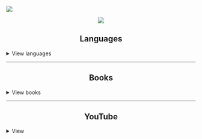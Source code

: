 <p align="left">
    <img src="https://img.shields.io/badge/Learning-in%20progress-informational"
</p>

<p align="center">
<a href="https://imgur.com/xkpzam7.png">
  <img src="https://imgur.com/xkpzam7.png" />
</a></p>
  
<h2 align="center">Languages</h2>

<details>
    <summary>View languages</summary>

- [ ] [Assembly](/Assembly)
  - [ ] FASM
  - [ ] GAS
  - [ ] NASM
- [ ] [Bash](/Bash)
- [ ] [C#](/C%23)
- [ ] [C++](/C++)
- [ ] [Python](/Python)
- [ ] [SQL](/SQL)
- [ ] [Swift](/Swift)
- [ ] [TeX](/TeX)

</details>

---
<h2 align="center">Books</h2>

<details>
  <summary>View books</summary>

##### Grokking series

  <details>
    <summary>View</summary>

- [ ] [Grokking Artificial Intelligence Algorithms](https://www.manning.com/books/grokking-artificial-intelligence-algorithms?a_aid=gaia&a_bid=6a1b836a)
- [ ] [Grokking Algorithms](https://www.manning.com/books/grokking-algorithms)
- [ ] [Grokking Machine Learning](https://www.manning.com/books/grokking-machine-learning?query=Grokking)
- [ ] [Grokking Deep Learning](https://www.manning.com/books/grokking-deep-learning?query=Grokking)
  
</details>

---

##### Network

  <details>
    <summary>View</summary>

- [ ] [IPv6 для знатоков IPv4](https://sites.google.com/site/yartikhiy/home/ipv6book)
- [ ] [Наука о Сетях](http://networksciencebook.com)
- [ ] [Разъяснение HTTP2](https://github.com/vlet/http2-explained/blob/master/http2.ru.pdf?raw=true)

</details>

---

<h3 align="center">Programming languages</h3>

 <details>
    <summary>View</summary>

##### Assembly

   <details>
        <summary>View</summary>

- [ ]  Ассемблер – это просто. Учимся программировать, 2011 г. (Калашников О.)
- [ ]  Программирование на ассемблере на платформе x86-64, 2011 г. (Аблязов Р.)
- [ ] [Программирование на языке ассемблера NASM для ОС Unix, 2011 г.](http://www.stolyarov.info/books/pdf/nasm_unix.pdf)
- [ ] [Ассемблер в Linux для программистов C](https://ru.wikibooks.org/wiki/Ассемблер_в_Linux_для_программистов_C)
- [ ] [Ассемблер для чайников](http://av-assembler.ru/asm/afd/assembler-for-dummy.htm)

</details>

##### C/C++

   <details>
          <summary>View</summary>

- [ ] [Заметки о языке программирования Си/Си++](https://yurichev.com/writings/C-notes-ru.pdf)
- [ ]  C A Software Engineering Approach 3rd Edition
- [ ]  Системное программирование на языке Си
- [ ]  C++ для инженерных и научных расчетов (Питер Готтшлинг)
- [ ]  Введение в язык программирования С++ (Бьерн Страуструп)
- [ ]  Введение в язык Си++ (Андрей Столяров)
- [ ] [Вводный курс по объектно-ориентированному программированию на языке Си++](http://ru.wikibooks.org/wiki/Си-плюс-плюс)
- [ ] [Язык Си в примерах](https://ru.wikibooks.org/wiki/Язык_Си_в_примерах)
- [ ] [Разработка сетевых приложений](http://zed.karelia.ru/mmedia/docs/nets.pdf)

</details>

##### Python 

   <details>
          <summary>View</summary>

- [ ]  PEP 8 - руководство по написанию кода на Python
- [ ]  Программирование на Python, том 1, 4-е издание. Марк Лутц
- [ ]  Чистый питон
- [ ]  Программируем на Python (Майкл Доусон)
- [ ]  Serious-Python
- [ ]  Прикладной анализ текстовых данных на Python
- [ ]  A Byte of Python (Russian)
- [ ] [Tkinter. Программирование графического интерфейса](https://younglinux.info/tkinter.php)
- [ ] [Python. Введение в объектно-ориентированное программирование](https://younglinux.info/oopython.php)
- [ ] [Problem Solving with Algorithms and Data Structures](https://aliev.github.io/runestone)

</details>

##### SQL 

  <details>
      <summary>View</summary>

- [ ] [Работа с MySQL, MS SQL Server и Oracle в примерах](http://svyatoslav.biz/database_book/) 
- [ ] [Руководство по SQL](http://proselyte.net/tutorials/sql)
- [ ] [Язык SQL. Базовый курс](https://postgrespro.ru/education/books/sqlprimer)
- [ ] [Руководство по MS SQL Server 2017](https://metanit.com/sql/sqlserver)

</details>

##### TeX/LaTeX

  <details> 
      <summary>View</summary>

- [ ] [Сверстай диплом красиво: LaTeX за три дня](http://www.stolyarov.info/books/pdf/latex3days.pdf)
- [ ]  Все про TeX (Дональд Э. Кнут)
- [ ]  Компьютерная типография (Дональд Э. Кнут)
- [ ] [LaTeX, GNU/Linux и русский стиль (сборник статей)](http://www.inp.nsk.su/~baldin/LaTeX/index.html)

</details>

</details> 

---

##### Tasks and puzzles

  <details>
        <summary>View</summary>

- [ ] [1000 задач по программированию](http://k504.khai.edu/attachments/article/762/Zadachnik_Abramyan.pdf)
- [ ]  Классические головоломки мартин гарднер
- [ ] [Программирование: теоремы и задачи](https://hal.archives-ouvertes.fr/hal-01480636/document)
- [ ]  Комбинаторные задачи: Олимпиады по программированию (Ю.В.Корженевич)
- [ ]  Сборник задач по теории алгоритмов
- [ ]  Лучшие задачи на логику (Шабан,Ядловский,Гусев,Мерников)
- [ ]  Латеральная логика. Головоломный путь к нестандартному мышлению (Гарет Мур)
- [ ]  Логические головоломки (А.Богданов)

</details>

---

##### Mathematics

  <details>
        <summary>View</summary>

- [ ] [Линейная алгебра для чайников](http://alik-abdulin.com/matrixes/matrixes.html#opred)
- [ ] [Алгоритмы. Просто как дважды два](https://1lib.eu/book/2881801/bdf9dc?regionChanged=&redirect=537745)
- [ ]  Курсы Математического анализа, 3 тома (Л.Д. Кудрявцев)
  - [ ] Том 1.
  - [ ] Том 2.
  - [ ] Том 3.
- [ ] [50 идей о которых нужно знать.Математика](https://www.labirint.ru/books/435729/)
- [ ] [Живая математика](https://math.ru/lib/book/djvu/perelman/alive_math.djvu)
- [ ] Конкретная математика. Математические основы информатики (Дональд Кнут, Рональд Л. Грэхем, Орен Паташник)
- [ ] Удовольствие от x (Стивен Строгац)
- [ ] Красота в квадрате (Алекс Беллос)
- [ ] Что такое математика? (Р. Курант, Г.Роббинс)
- [ ] Алгербра и начала анализа (М.И. Башмаков)
- [ ] Теория вероятностей и математичнская статистика (В.И.Турчин)
- [ ] Математические трюки для быстрого счёта (Ингве Фогт)
- [ ] Реальные применения мнимых чисел (Балк & Полухин)

</details>

---

##### Linux 

  <details>
        <summary>View</summary>

- [ ] [Ядро Linux. Описание процесса разработки (м)](https://codernet.ru/books/linux/yadro_linux_opisanie_processa_razrabotki/)
- [ ] [Архитектура операционной системы Unix](http://lib.ru/BACH)
- [ ] [Введение в Linux. Руководство по работе](https://younglinux.info/linuxintro)
- [ ] [Энциклопедия программиста Linux](http://www.opennet.ru/docs/RUS/lpg)
- [ ] [Энциклопедия разработчика модулей ядра Linux](http://www.opennet.ru/docs/RUS/lkmpg)
- [ ]  Внутреннее устройство Linux
- [ ]  Командная строка Linux (полное руководство)

</details>

---

##### Vim

  <details>
      <summary>View</summary>

- [ ] [Поваренная Книга Vim](http://www.opennet.ru/docs/RUS/vim_cookbook)
- [ ] [Просто о Vim](http://rus-linux.net/MyLDP/BOOKS/Vim/prosto-o-vim.pdf)

</details>

---

##### Science

  <details>
    <summary>View</summary>

- [ ] Электроника для начинающих, Аливерти П., 2018
- [ ] Радиоэлектроника для чайников
- [ ] Рождение машин. Неизвестная история кибернетики (Томас Рид)
- [ ] Майкл Файер: Абсолютный минимум. Как квантовая теория объясняет наш мир
- [ ] Вечность. В поисках окончательной теории времени
- [ ] Квантовая механика теоретический минимум
- [x] Теоретический минимум по Computer Science
- [ ] Structure  and  Interpretationof  Computer  Programs (Harold Abelson,Gerald Jay Sussman,Julie Sussman)
- [ ] Компьютерные науки.Базовый курс
- [ ] Теоретический минимум по Big Data
- [x] Самое главное...Электронная почта (А.Орлов)
- [ ] IBM PS/2 Справочник пользователя (Гилберт Хелд)
- [ ] Оформление программного кода. Методическое пособие (Столяров А.)
- [ ] Программирование: введение в профессию (Столяров А.)
  - [ ] Том 1: азы программирования (2016)
  - [ ] Том 2: низкоуровневое программирования (2016)
  - [ ] Том 3: системы и сети (2017)
  - [ ] Том 4: парадигмы (2020)
- [ ] Сети предприяти на основе Windows NT (М.Стерн, Г.Монти, В.Бэчманн)
- [ ] Работа с Big Data в облаках (Александр Сенько)
- [ ] Код: тайный язык информатики (Чарльз Петцольд)
- [ ] Модельное мышление (Скотт Пейдж)

</details>

---


##### Other

  <details>
      <summary>View</summary>

- [ ] Poetry
  - [x] Великий дух (Перси Биш Шелли)
  - [x] Сонеты (Шекспир)
- [x] Английский язык. 14 текстов о США
- [ ] Политика (Аристотель)
- [ ] Маркетинг. Вопросы и ответы. (Г.П. Абрамова)
- [x] Игра престолов (Джордж Р.Р. Мартин) 
- [ ] S.T.A.L.K.E.R
  - [x] Зона поражения (В.Орехов)
  - [x] Линия огня (В. Орехов)
  - [x] Дезертир (А.Степанов)
- [ ] Cвободу мозгу! (Идрисс Аберкан)
- [ ] Еда и мозг (Дэвид Перлмуттер, Кристин Люберг)
- [ ] Спящий бог. 018 секс, блокчейн и новый мир
- [ ] Нейромант. Трилогия "Киберпространство" (Уильям Гибсон)
- [ ] Мартин Иден (Джек Лондон)
- [ ] Бесконечная шутка (Уоллес Д.Ф.) `0:53:14`
- [ ] Sword of Truth
  - [x] Wizard's First Rule
  - [x] Wizard's Second Rule  or Stone of Tears
  - [ ] Wizard's Third  Rule or Blood of the Fold
  - [ ] Wizard's Fourth Rule or Temple of the Winds
  - [ ] Wizard's Fifth Rule or Soul of the Fire
  - [ ] Wizard's Sixth Rule or Faith of the Fallen
  - [ ] Wizard's Seventh Rule or Pillars of Creation
  - [ ] Wizard's Eighth Rule or Naked Empire
  - [ ] Wizard's Ninth Rule or Chainfire
  - [ ] Wizard's Tenth Rule or Phantom
  - [ ] Wizard's Last Rule or Confessor

</details>

</details>

---

<h2 align="center">YouTube</h2>

<details>
 <summary>View</summary>

##### Educational channels

<details>
  <summary>View</summary>

- [Тимофей Хирьянов](https://www.youtube.com/user/tkhirianov)
- [НОУ ИНТУИТ](https://www.youtube.com/user/Intuitube/featured)
- [Minsk Python Meetup](https://www.youtube.com/user/pythonMinsk)
- [Лекторий ФПМИ](https://www.youtube.com/channel/UCdxesVp6Fs7wLpnp1XKkvZg)
- [Станет проще](https://www.youtube.com/playlist?list=PLFg1XD1ytVo01rGekO4dg4fiQiIyqDHWh)
- [Заметки Ардуинщика](https://www.youtube.com/channel/UC4axiS76D784-ofoTdo5zOA/featured)
- [Маткульт-привет! :: Алексей Савватеев и Ко](https://www.youtube.com/channel/UCWk8OxsylgmZ_VgY7jC9pjQ)
- [Pingvinus](https://www.youtube.com/channel/UCnxk5BzZxRN7y3a1IqHhVlA/featured)
- [Computer Science Center](https://www.youtube.com/c/CompscicenterRu/featured)
- [Лекториум](https://www.youtube.com/user/OpenLektorium/featured)
- [Igor Krylov](https://www.youtube.com/c/IgorKrylov/featured)
- [Deep Learning School](https://www.youtube.com/c/DeepLearningSchool/featured)

</details>

</details>
